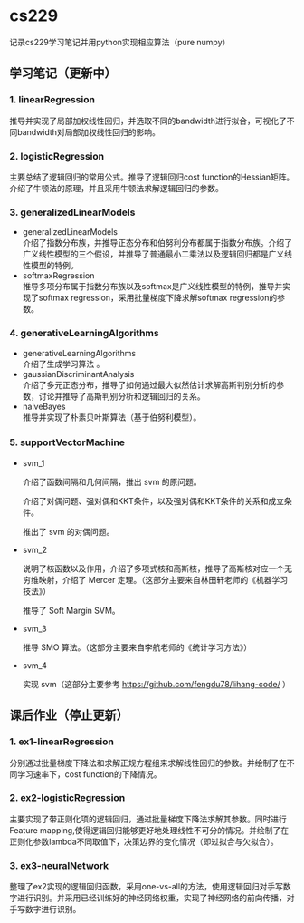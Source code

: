 # cs229
  记录cs229学习笔记并用python实现相应算法（pure numpy）

## 学习笔记（更新中）

### 1. linearRegression  

推导并实现了局部加权线性回归，并选取不同的bandwidth进行拟合，可视化了不同bandwidth对局部加权线性回归的影响。

### 2. logisticRegression  

主要总结了逻辑回归的常用公式。推导了逻辑回归cost function的Hessian矩阵。介绍了牛顿法的原理，并且采用牛顿法求解逻辑回归的参数。

### 3. generalizedLinearModels  

- generalizedLinearModels  
  介绍了指数分布族，并推导正态分布和伯努利分布都属于指数分布族。介绍了广义线性模型的三个假设，并推导了普通最小二乘法以及逻辑回归都是广义线性模型的特例。  
- softmaxRegression  
  推导多项分布属于指数分布族以及softmax是广义线性模型的特例，推导并实现了softmax regression，采用批量梯度下降求解softmax regression的参数。

### 4. generativeLearningAlgorithms  

- generativeLearningAlgorithms  
  介绍了生成学习算法 。 
- gaussianDiscriminantAnalysis  
  介绍了多元正态分布，推导了如何通过最大似然估计求解高斯判别分析的参数，讨论并推导了高斯判别分析和逻辑回归的关系。  
- naiveBayes  
  推导并实现了朴素贝叶斯算法（基于伯努利模型）。

### 5. supportVectorMachine　　

* svm_1

  介绍了函数间隔和几何间隔，推出 svm 的原问题。

  介绍了对偶问题、强对偶和KKT条件，以及强对偶和KKT条件的关系和成立条件。

  推出了 svm 的对偶问题。

* svm_2

  说明了核函数以及作用，介绍了多项式核和高斯核，推导了高斯核对应一个无穷维映射，介绍了 Mercer 定理。（这部分主要来自林田轩老师的《机器学习技法》）
  
  推导了 Soft Margin SVM。
  
* svm_3

  推导 SMO 算法。（这部分主要来自李航老师的《统计学习方法》）
  
* svm_4

  实现 svm（这部分主要参考 https://github.com/fengdu78/lihang-code/ ）

## 课后作业（停止更新）
### 1. ex1-linearRegression  
分别通过批量梯度下降法和求解正规方程组来求解线性回归的参数。并绘制了在不同学习速率下，cost function的下降情况。
### 2. ex2-logisticRegression  
主要实现了带正则化项的逻辑回归，通过批量梯度下降法求解其参数。同时进行Feature mapping,使得逻辑回归能够更好地处理线性不可分的情况。并绘制了在正则化参数lambda不同取值下，决策边界的变化情况（即过拟合与欠拟合）。
### 3. ex3-neuralNetwork  
整理了ex2实现的逻辑回归函数，采用one-vs-all的方法，使用逻辑回归对手写数字进行识别。并采用已经训练好的神经网络权重，实现了神经网络的前向传播，对手写数字进行识别。